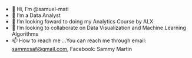 - 👋 Hi, I’m @samuel-mati
- 👀 I’m a Data Analyst
- 🌱 I’m looking foward to doing my Analytics Course by ALX
- 💞️ I’m looking to collaborate on Data Visualization and Machine Learning Algorithms
- 📫 How to reach me ...You can reach me through email: sammxsaf@gmail.com, Facebook: Sammy Martin 


<!---
samuel-mati/samuel-mati is a ✨ special ✨ repository because its `README.md` (this file) appears on your GitHub profile.
You can click the Preview link to take a look at your changes.
--->
